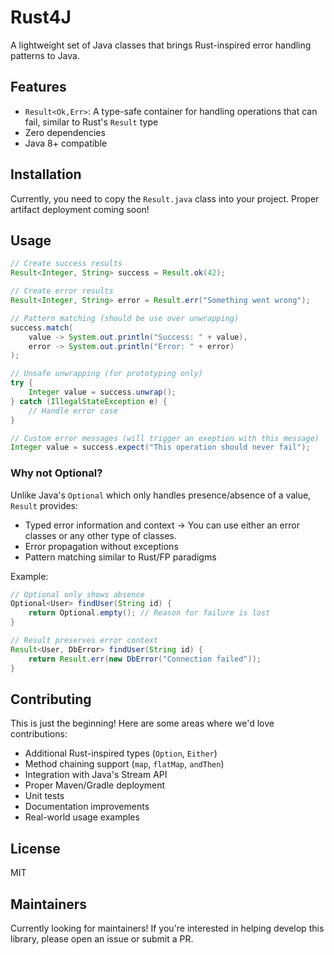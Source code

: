 # Rust4J

A lightweight set of Java classes that brings Rust-inspired error handling patterns to Java.

## Features

- `Result<Ok,Err>`: A type-safe container for handling operations that can fail, similar to Rust's `Result` type
- Zero dependencies
- Java 8+ compatible

## Installation

Currently, you need to copy the `Result.java` class into your project. Proper artifact deployment coming soon!

## Usage

```java
// Create success results
Result<Integer, String> success = Result.ok(42);

// Create error results
Result<Integer, String> error = Result.err("Something went wrong");

// Pattern matching (should be use over unwrapping)
success.match(
    value -> System.out.println("Success: " + value),
    error -> System.out.println("Error: " + error)
);

// Unsafe unwrapping (for prototyping only)
try {
    Integer value = success.unwrap();
} catch (IllegalStateException e) {
    // Handle error case
}

// Custom error messages (will trigger an exeption with this message)
Integer value = success.expect("This operation should never fail");
```

### Why not Optional?

Unlike Java's `Optional` which only handles presence/absence of a value, `Result` provides:
- Typed error information and context -> You can use either an error classes or any other type of classes.
- Error propagation without exceptions
- Pattern matching similar to Rust/FP paradigms

Example:
```java
// Optional only shows absence
Optional<User> findUser(String id) {
    return Optional.empty(); // Reason for failure is lost
}

// Result preserves error context
Result<User, DbError> findUser(String id) {
    return Result.err(new DbError("Connection failed"));
}
```

## Contributing

This is just the beginning! Here are some areas where we'd love contributions:

- Additional Rust-inspired types (`Option`, `Either`)
- Method chaining support (`map`, `flatMap`, `andThen`)
- Integration with Java's Stream API
- Proper Maven/Gradle deployment
- Unit tests
- Documentation improvements
- Real-world usage examples

## License

MIT

## Maintainers

Currently looking for maintainers! If you're interested in helping develop this library, please open an issue or submit a PR.
